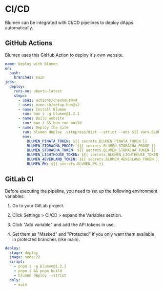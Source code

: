 # CI/CD

Blumen can be integrated with CI/CD pipelines to deploy dApps automatically.

## GitHub Actions

Blumen uses this GitHub Action to deploy it's own website.

```yaml
name: Deploy with Blumen
on:
  push:
    branches: main
jobs:
  deploy:
    runs-on: ubuntu-latest
    steps:
      - uses: actions/checkout@v4
      - uses: oven-sh/setup-bun@v2
      - name: Install Blumen
        run: bun i -g blumen@1.2.1
      - name: Build website
        run: bun i && bun run build
      - name: Deploy the site
        run: blumen deploy .vitepress/dist --strict --ens ${{ vars.BLUMEN_ENS }} --safe ${{ vars.BLUMEN_SAFE }}
        env:
          BLUMEN_PINATA_TOKEN: ${{ secrets.BLUMEN_PINATA_TOKEN }}
          BLUMEN_STORACHA_PROOF: ${{ secrets.BLUMEN_STORACHA_PROOF }}
          BLUMEN_STORACHA_TOKEN: ${{ secrets.BLUMEN_STORACHA_TOKEN }}
          BLUMEN_LIGHTHOUSE_TOKEN: ${{ secrets.BLUMEN_LIGHTHOUSE_TOKEN }}
          BLUMEN_4EVERLAND_TOKEN: ${{ secrets.BLUMEN_4EVERLAND_TOKEN }}
          BLUMEN_PK: ${{ secrets.BLUMEN_PK }}
```

## GitLab CI

Before executing the pipeline, you need to set up the following environment variables:

1. Go to your GitLab project.

2. Click Settings > CI/CD > expand the Variables section.

3. Click "Add variable" and add the API tokens in use.

4. Set them as "Masked" and "Protected" if you only want them available in protected branches (like main).

```yaml
deploy:
  stage: deploy
  image: node:22
  script:
    - pnpm i -g blumen@1.2.1
    - pnpm i && pnpm build
    - blumen deploy --strict
  only:
    - main
```
